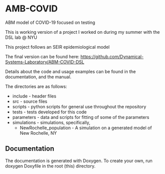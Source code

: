 # AMB-COVID
ABM model of COVID-19 focused on testing

This is working version of a project I worked on during my summer with the DSL lab @ NYU

This project follows an SEIR epidemiological model

The final version can be found here: https://github.com/Dynamical-Systems-Laboratory/ABM-COVID-DSL


Details about the code and usage examples can be found in the documentation, and the manual.

The directories are as follows:

* include - header files 
* src - source files
* scripts - python scripts for general use throughout the repository
* tests - tests developed for this code
* parameters - data and scripts for fitting of some of the parameters
* simulations - simulations, specifically,
  * NewRochelle_population - A simulation on a generated model of New Rochelle, NY 

Documentation
-------------
The documentation is generated with Doxygen. To create your own, run doxygen Doxyfile in the root (this) directory.
